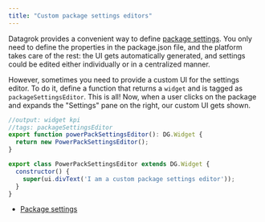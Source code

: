 ```yaml
---
title: "Custom package settings editors"
---
```


Datagrok provides a convenient way to define [package settings](../develop.md#package-settings). You only need to define
the properties in the package.json file, and the platform takes care of the rest: the UI gets automatically generated,
and settings could be edited either individually or in a centralized manner.

However, sometimes you need to provide a custom UI for the settings editor. To do it, define a function that returns
a `widget` and is tagged as `packageSettingsEditor`. This is all!
Now, when a user clicks on the package and expands the "Settings" pane on the right, our custom UI gets shown.

```javascript
//output: widget kpi
//tags: packageSettingsEditor
export function powerPackSettingsEditor(): DG.Widget {
  return new PowerPackSettingsEditor();
}

export class PowerPackSettingsEditor extends DG.Widget {
  constructor() {
    super(ui.divText('I am a custom package settings editor'));
  }
}
```

* [Package settings](../develop.md#package-settings)
